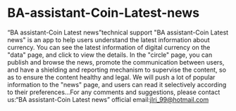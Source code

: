 # BA-assistant-Coin-Latest-news
“BA assistant-Coin Latest news”technical support
"BA assistant-Coin Latest news" is an app to help users understand the latest information about currency. You can see the latest information of digital currency on the "data" page, and click to view the details. In the "circle" page, you can publish and browse the news, promote the communication between users, and have a shielding and reporting mechanism to supervise the content, so as to ensure the content healthy and legal. We will push a lot of popular information to the "news" page, and users can read it selectively according to their preferences…For any comments and suggestions, please contact us:“BA assistant-Coin Latest news” official email:jlri_99@hotmail.com
